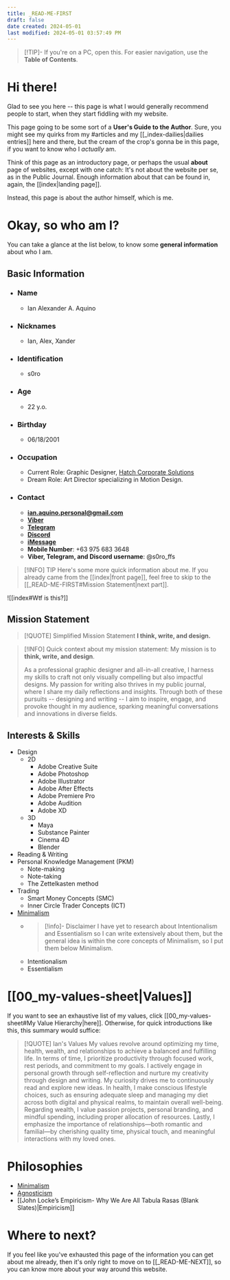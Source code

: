 ```yaml
---
title: _READ-ME-FIRST
draft: false
date created: 2024-05-01
last modified: 2024-05-01 03:57:49 PM
---
```


>[!TIP]- If you're on a PC, open this.
>For easier navigation, use the **Table of Contents**.

# Hi there!

Glad to see you here -- this page is what I would generally recommend people to start, when they start fiddling with my website.

This page going to be some sort of a **User's Guide to the Author**. Sure, you might see my quirks from my #articles and my [[_index-dailies|dailies entries]] here and there, but the cream of the crop's gonna be in this page, if you want to know who I *actually* am.

Think of this page as an introductory page, or perhaps the usual **about** page of websites, except with one catch: It's not about the website per se, as in the Public Journal. Enough information about that can be found in, again, the [[index|landing page]].

Instead, this page is about the author himself, which is me.

# Okay, so who am I?

You can take a glance at the list below, to know some **general information** about who I am.

## Basic Information
- ### Name
	- Ian Alexander A. Aquino
- ### Nicknames
	- Ian, Alex, Xander
- ### Identification
	- s0ro
- ### Age
	- 22 y.o.
- ### Birthday 
	- 06/18/2001
- ### Occupation
	- Current Role: Graphic Designer, [Hatch Corporate Solutions](https://www.instagram.com/hatch.solutions/?hl=en)
	- Dream Role: Art Director specializing in Motion Design.
- ### Contact
	- **ian.aquino.personal@gmail.com**
	- [**Viber**](viber://chat?number=%2B639756833648)
	- [**Telegram**](https://telegram.me/soro_ffs)
	- [**Discord**](https://discord.com/channels/@me)
	- [**iMessage**](sms://09756833648)
	- **Mobile Number**: +63 975 683 3648
	- **Viber, Telegram, and Discord username**: @s0ro_ffs

>[!INFO] TIP
>Here's some more quick information about me. If you already came from the [[index|front page]], feel free to skip to the [[_READ-ME-FIRST#Mission Statement|next part]].


![[index#Wtf is this?]] 

## Mission Statement

>[!QUOTE] Simplified Mission Statement
>**I think, write, and design.**

>[!INFO] Quick context about my mission statement: 
>My mission is to **think, write, and design**. 
>
>As a professional graphic designer and all-in-all creative, I harness my skills to craft not only visually compelling but also impactful designs. My passion for writing also thrives in my public journal, where I share my daily reflections and insights. Through both of these pursuits -- designing and writing -- I aim to inspire, engage, and provoke thought in my audience, sparking meaningful conversations and innovations in diverse fields.

## Interests & Skills
- Design
	- 2D
		- Adobe Creative Suite
		- Adobe Photoshop
		- Adobe Illustrator
		- Adobe After Effects
		- Adobe Premiere Pro
		- Adobe Audition
		- Adobe XD
	- 3D
		- Maya
		- Substance Painter
		- Cinema 4D
		- Blender
- Reading & Writing
- Personal Knowledge Management (PKM)
	- Note-making
	- Note-taking
	- The Zettelkasten method
- Trading
	- Smart Money Concepts (SMC)
	- Inner Circle Trader Concepts (ICT)
- [Minimalism](https://www.breakthetwitch.com/minimalism/)
	- >[!info]- Disclaimer 
	  > I have yet to research about Intentionalism and Essentialism so I can write extensively about them, but the general idea is within the core concepts of Minimalism, so I put them below Minimalism.
	- Intentionalism
	- Essentialism

# [[00_my-values-sheet|Values]]
If you want to see an exhaustive list of my values, click [[00_my-values-sheet#My Value Hierarchy|here]]. Otherwise, for quick introductions like this, this summary would suffice:

>[!QUOTE] Ian's Values
>My values revolve around optimizing my time, health, wealth, and relationships to achieve a balanced and fulfilling life. In terms of time, I prioritize productivity through focused work, rest periods, and commitment to my goals. I actively engage in personal growth through self-reflection and nurture my creativity through design and writing. My curiosity drives me to continuously read and explore new ideas. In health, I make conscious lifestyle choices, such as ensuring adequate sleep and managing my diet across both digital and physical realms, to maintain overall well-being. Regarding wealth, I value passion projects, personal branding, and mindful spending, including proper allocation of resources. Lastly, I emphasize the importance of relationships—both romantic and familial—by cherishing quality time, physical touch, and meaningful interactions with my loved ones.

# Philosophies
- [Minimalism](https://www.breakthetwitch.com/minimalism/)
- [Agnosticism](https://en.wikipedia.org/wiki/Agnosticism)
- [[John Locke’s Empiricism- Why We Are All Tabula Rasas (Blank Slates)|Empiricism]]

# Where to next?
If you feel like you've exhausted this page of the information you can get about me already, then it's only right to move on to [[_READ-ME-NEXT]], so you can know more about your way around this website.
 